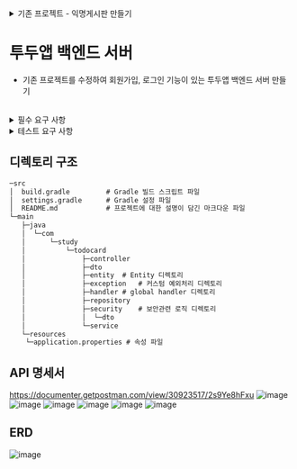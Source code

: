 
<details>
	<summary>기존 프로젝트 - 익명게시판 만들기</summary>
    
# AnonymousForum
익명게시판 만들기

## 필수 요구 사항
- 게시글 작성 기능
    - `제목`, `작성자명`, `비밀번호`, `작성 내용`, `작성일`을 저장할 수 있습니다.
    - 저장된 게시글의 정보를 반환 받아 확인할 수 있습니다.
        - 반환 받은 게시글의 정보에 `비밀번호`는 제외 되어있습니다.
- 선택한 게시글 조회 기능
    - 선택한 게시글의 정보를 조회할 수 있습니다.
        - 반환 받은 게시글의 정보에 `비밀번호`는 제외 되어있습니다.
- 게시글 목록 조회 기능
    - 등록된 게시글 전체를 조회할 수 있습니다.
        - 반환 받은 게시글의 정보에 `비밀번호`는 제외 되어있습니다.
    - 조회된 게시글 목록은 작성일 기준 내림차순으로 정렬 되어있습니다.
- 선택한 게시글 수정 기능
    - 선택한 게시글의 `제목`, `작성자명`, `작성 내용`을 수정할 수 있습니다.
        - 서버에 게시글 수정을 요청할 때 `비밀번호`를 함께 전달합니다.
        - 선택한 게시글의 `비밀번호`와 요청할 때 함께 보낸 `비밀번호`가 일치할 경우에만 수정이 가능합니다.
    - 수정된 게시글의 정보를 반환 받아 확인할 수 있습니다.
        - 반환 받은 게시글의 정보에 `비밀번호`는 제외 되어있습니다.
- 선택한 게시글 삭제 기능
    - 선택한 게시글을 삭제할 수 있습니다.
        - 서버에 게시글 삭제를 요청할 때 `비밀번호`를 함께 전달합니다.
        - 선택한 게시글의 `비밀번호`와 요청할 때 함께 보낸 `비밀번호`가 일치할 경우에만 삭제가 가능합니다.

## 유스케이스 다이아그램
![image](https://github.com/hana2set/AnonymousForum/assets/97689567/1d899a1b-ea32-4530-b8d0-1d465b9b1aec)

## API 명세서
![api](https://github.com/hana2set/AnonymousForum/assets/97689567/8af10097-f1f2-4eb6-96cf-88a1eed81a65)

## ERD
![image](https://github.com/hana2set/AnonymousForum/assets/97689567/cec60368-2576-4cd5-bd00-1745827a3817)



</details>


# 투두앱 백엔드 서버 
- 기존 프로젝트를 수정하여 회원가입, 로그인 기능이 있는 투두앱 백엔드 서버 만들기

<br> 

<details>
	<summary> 필수 요구 사항 </summary>    

 ## 필수 요구 사항

-  **회원 가입 API**
    - username, password를 Client에서 전달받기
    - username은  `최소 4자 이상, 10자 이하이며 알파벳 소문자(a~z), 숫자(0~9)`로 구성되어야 한다.
    - password는  `최소 8자 이상, 15자 이하이며 알파벳 대소문자(a~z, A~Z), 숫자(0~9)`로 구성되어야 한다.
    - DB에 중복된 username이 없다면 회원을 저장하고 Client 로 성공했다는 메시지, 상태코드 반환하기
    - 참고자료
        1. https://mangkyu.tistory.com/174
        2. [https://ko.wikipedia.org/wiki/정규_표현식](https://ko.wikipedia.org/wiki/%EC%A0%95%EA%B7%9C_%ED%91%9C%ED%98%84%EC%8B%9D)
        3. https://bamdule.tistory.com/35
            
            
-  **🆕 로그인 API**
    - username, password를 Client에서 전달받기
    - DB에서 username을 사용하여 저장된 회원의 유무를 확인하고 있다면 password 비교하기
    - 로그인 성공 시, 로그인에 성공한 유저의 정보와 JWT를 활용하여 토큰을 발급하고, 
    발급한 토큰을 Header에 추가하고 성공했다는 메시지, 상태코드 와 함께 Client에 반환하기
-  **~~게시글~~ 할일카드 작성 기능 API**
    - 토큰을 검사하여, 유효한 토큰일 경우에만 할일 작성 가능
    - `할일 제목`,`할일 내용`, `작성일`을 저장할 수 있습니다. (~~작성자명, 비밀번호)~~
    - 할일 제목, 할일 내용을 저장하고
    - 저장된 할일을 Client 로 반환하기(username은 로그인 된 사용자)
-  **선택한 ~~게시글~~ 할일카드  조회 기능 API**
    - 선택한 ~~게시글~~ 할일 의 정보를 조회할 수 있습니다.
        - 반환 받은 할일 정보에는 `할일 제목`,`할일 내용`, `작성자` , `작성일`정보가 들어있습니다.
        - ~~반환 받은 게시글의 정보에 비밀번호는 제외 되어있습니다.~~
-  **~~게시글~~ 할일카드 목록 조회 기능 API**
    - 등록된 할일 전체를 조회할 수 있습니다.
        - 회원별로 각각 나누어서 할일 목록이 조회됩니다.
        - 반환 받은 할일 정보에는 `할일 제목`, `작성자` , `작성일`, `완료 여부`정보가 들어있습니다.
        - ~~반환 받은 할일 정보에 비밀번호는 제외 되어있습니다.~~
    - 조회된 할일 목록은 `작성일` 기준 내림차순으로 정렬 되어있습니다.
-  **선택한 ~~게시글~~ 할일카드 수정 기능 API**
    - 선택한 ~~게시글~~ 할일카드의 `제목`, `작성 내용`을 수정할 수 있습니다. (~~작성자명~~)
        - 토큰을 검사한 후, 유효한 토큰이면서 해당 사용자가 작성한 게시글만 수정 가능
        - 할일 제목, 할일 내용을 수정하고 수정된 할일 정보는 Client 로 반환됩니다.
        - ~~서버에 게시글 수정을 요청할 때 비밀번호를 함께 전달합니다.~~
        - ~~선택한 게시글의 비밀번호와 요청할 때 함께 보낸 비밀번호가 일치할 경우에만 수정이 가능합니다.~~
    - 수정된 ~~게시글~~ 할일의 정보를 반환 받아 확인할 수 있습니다.
        - 반환 받은 할일 정보에는 `할일 제목`,`할일 내용`, `작성자` , `작성일`정보가 들어있습니다.
        - ~~반환 받은 게시글의 정보에 비밀번호는 제외 되어있습니다.~~
-  **🆕 할일카드 완료 기능 API**
    - **API 가 사용될 화면 보기**
    - 토큰을 검사한 후, 유효한 토큰이면서 해당 사용자가 작성한 할일카드 만 완료 가능
    - 완료처리 한 할일카드는 목록조회시 `완료 여부`필드가 TRUE 로 내려갑니다.
    - `완료 여부` 기본값은 FALSE
-  **🆕 댓글 작성 API**
    - 토큰을 검사하여, 유효한 토큰일 경우에만 댓글 작성 가능
    - 선택한 할일의 DB 저장 유무를 확인하기
    - 선택한 할일이 있다면 댓글을 등록하고 등록된 댓글 반환하기
-  **🆕 댓글 수정 API**
    - 토큰을 검사한 후, 유효한 토큰이면서 해당 사용자가 작성한 댓글만 수정 가능
    - 선택한 댓글의 DB 저장 유무를 확인하기
    - 선택한 댓글이 있다면 댓글 수정하고 수정된 댓글 반환하기
-  **🆕 댓글 삭제 API**
    - 토큰을 검사한 후, 유효한 토큰이면서 해당 사용자가 작성한 댓글만 삭제 가능
    - 선택한 댓글의 DB 저장 유무를 확인하기
    - 선택한 댓글이 있다면 댓글 삭제하고 Client 로 성공했다는 메시지, 상태코드 반환하기
-  **🆕 예외 처리 (ResponseEntity 사용)**
    - 토큰이 필요한 API 요청에서 토큰을 전달하지 않았거나 정상 토큰이 아닐 때는 "토큰이 유효하지 않습니다." 라는 에러메시지와 statusCode: 400을 Client에 반환하기
    - 토큰이 있고, 유효한 토큰이지만 해당 사용자가 작성한 게시글/댓글이 아닌 경우에는 “작성자만 삭제/수정할 수 있습니다.”라는 에러메시지와 statusCode: 400을 Client에 반환하기
    - DB에 이미 존재하는 username으로 회원가입을 요청한 경우 "중복된 username 입니다." 라는 에러메시지와 statusCode: 400을 Client에 반환하기
    - 로그인 시, 전달된 username과 password 중 맞지 않는 정보가 있다면 "회원을 찾을 수 없습니다."라는 에러메시지와 statusCode: 400을 Client에 반환하기

</details>


<details>
	<summary> 테스트 요구 사항 </summary>

## 테스트 요구사항
- `test` profile 을 설정해서 구현해주세요!
    - **test profile 을 설정해서 tesr 할때는** DB로 embedded in-memory db(h2)를 사용해주세요. 이때 MySQL문법으로 사용할 것이기에 `MODE=MySQL` 있어야 합니다.
    - 테스트 클래스에는 `@ActiveProfiles` 어노테이션을 통해 설정값 등을 따로 주입받을 수 있습니다.

- `Mockito` 를 적용하여 레이어간 의존성을 격리시켜주세요.

⚠️ **Warning : 꼭 지켜야 할 것!**


- ⚠️  **given-when-then 전략 지키기!**
    - 테스트 코드 작성시 given-when-then  패턴으로 주석과 함께 3등분해서 나누어서 작성해주세요.
        - given(준비) - when(실행) - then(검증) 순으로 작성해야 가독성이 좋고 관리가 편리해집니다.

- ⚠️ **Test Commit Message 남기기!**
    - 테스트 코드가 정상적으로 추가될때마다 해당 테스트에 대한 내용과 함께 커밋을 남겨주세요.
        - 커밋 메세지 앞에는 어떤 것에 대한 커밋인지 명시해줘야 합니다.

        ```
        # feat     : 기능 (새로운 기능)
        # fix      : 버그 (버그 수정)
        # refactor : 리팩토링
        # docs     : 문서 (문서 추가, 수정, 삭제)
        # test     : 테스트 (테스트 코드 추가, 수정, 삭제: 비즈니스 로직에 변경 없음)
        ```

        - 추가/수정/삭제한 테스트 코드가 어떤것인지 뒤에 이어서 작성해주세요.

        ```jsx
        teat(api): 댓글 목록 조회 기능 성공 테스트 추가
        teat(api): 댓글 목록 조회 기능 실패 테스트 추가
        ``` 

</details>

## 디렉토리 구조
```cmd
─src
│  build.gradle			# Gradle 빌드 스크립트 파일
│  settings.gradle		# Gradle 설정 파일
│  README.md			# 프로젝트에 대한 설명이 담긴 마크다운 파일
└─main
   ├─java
   │  └─com
   │      └─study
   │          └─todocard
   │              ├─controller	
   │              ├─dto		
   │              ├─entity	# Entity 디렉토리
   │              ├─exception	# 커스텀 예외처리 디렉토리
   │              ├─handler	# global handler 디렉토리
   │              ├─repository	 
   │              ├─security	# 보안관련 로직 디렉토리
   │              │  └─dto	
   │              └─service	
   └─resources
	└─application.properties # 속성 파일
```

## API 명세서
https://documenter.getpostman.com/view/30923517/2s9Ye8hFxu
![image](https://github.com/hana2set/todocard/assets/97689567/e3fb7f1d-d731-497d-9cb0-f29ba01ea3a5)
![image](https://github.com/hana2set/todocard/assets/97689567/2421c155-4a24-4b38-8bbf-88696054570c)
![image](https://github.com/hana2set/todocard/assets/97689567/bab71b0d-6298-42b8-a034-b8daca064ce1)
![image](https://github.com/hana2set/todocard/assets/97689567/01a739a8-109f-40ee-b2a0-c9571d59d7e2)
![image](https://github.com/hana2set/todocard/assets/97689567/84abc5b5-ac64-485c-a977-1d9c4123281d)
![image](https://github.com/hana2set/todocard/assets/97689567/50ea7ca9-bc72-45d1-8dd4-424a211be78e)



## ERD
![image](https://github.com/hana2set/todocard/assets/97689567/727bb702-5b41-49db-84c1-beddd38e6a8f)

